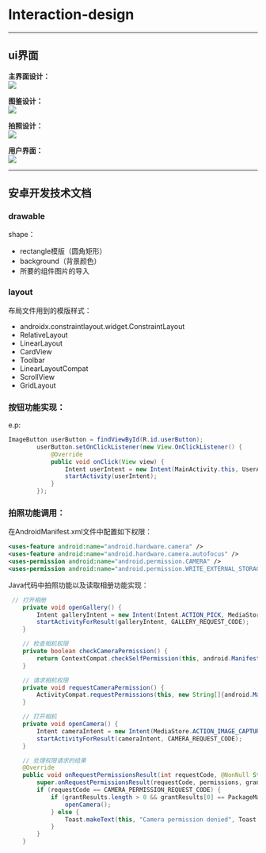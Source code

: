 # Interaction-design

---
## ui界面
**主界面设计：**  
![](主界面.png)  

**图鉴设计：**  
![](图鉴.png)  

**拍照设计：**  
![](拍照.png)  

**用户界面：**  
![](用户.png)

---
## 安卓开发技术文档
### drawable  
shape：
- rectangle模版（圆角矩形）
- background（背景颜色）
- 所要的组件图片的导入

### layout
布局文件用到的模版样式：
- androidx.constraintlayout.widget.ConstraintLayout
- RelativeLayout
- LinearLayout
- CardView
- Toolbar
- LinearLayoutCompat
- ScrollView
- GridLayout

### 按钮功能实现：
e.p:
```Java
ImageButton userButton = findViewById(R.id.userButton);
        userButton.setOnClickListener(new View.OnClickListener() {
            @Override
            public void onClick(View view) {
                Intent userIntent = new Intent(MainActivity.this, UserActivity.class);
                startActivity(userIntent);
            }
        });
```

### 拍照功能调用：
在AndroidManifest.xml文件中配置如下权限：  
```xml
<uses-feature android:name="android.hardware.camera" />
<uses-feature android:name="android.hardware.camera.autofocus" />
<uses-permission android:name="android.permission.CAMERA" />
<uses-permission android:name="android.permission.WRITE_EXTERNAL_STORAGE" />
```

Java代码中拍照功能以及读取相册功能实现：  
```Java
 // 打开相册
    private void openGallery() {
        Intent galleryIntent = new Intent(Intent.ACTION_PICK, MediaStore.Images.Media.EXTERNAL_CONTENT_URI);
        startActivityForResult(galleryIntent, GALLERY_REQUEST_CODE);
    }

    // 检查相机权限
    private boolean checkCameraPermission() {
        return ContextCompat.checkSelfPermission(this, android.Manifest.permission.CAMERA) == PackageManager.PERMISSION_GRANTED;
    }

    // 请求相机权限
    private void requestCameraPermission() {
        ActivityCompat.requestPermissions(this, new String[]{android.Manifest.permission.CAMERA}, CAMERA_PERMISSION_REQUEST_CODE);
    }

    // 打开相机
    private void openCamera() {
        Intent cameraIntent = new Intent(MediaStore.ACTION_IMAGE_CAPTURE);
        startActivityForResult(cameraIntent, CAMERA_REQUEST_CODE);
    }

    // 处理权限请求的结果
    @Override
    public void onRequestPermissionsResult(int requestCode, @NonNull String[] permissions, @NonNull int[] grantResults) {
        super.onRequestPermissionsResult(requestCode, permissions, grantResults);
        if (requestCode == CAMERA_PERMISSION_REQUEST_CODE) {
            if (grantResults.length > 0 && grantResults[0] == PackageManager.PERMISSION_GRANTED) {
                openCamera();
            } else {
                Toast.makeText(this, "Camera permission denied", Toast.LENGTH_SHORT).show();
            }
        }
    }
```
